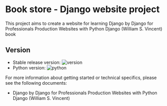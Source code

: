 # Book store - Django website project

This project aims to create a website for learning Django by Django for Professionals Production Websites with Python  Django (William S. Vincent) book

## Version
- Stable release version: ![version](https://img.shields.io/badge/version-1.0.0-blue)
- Python version:         ![python](https://img.shields.io/badge/python-3.10.0-blue)

For more information about getting started or technical specifics, please
see the following documents:
-  Django by Django for Professionals Production Websites with Python  Django (William S. Vincent)
